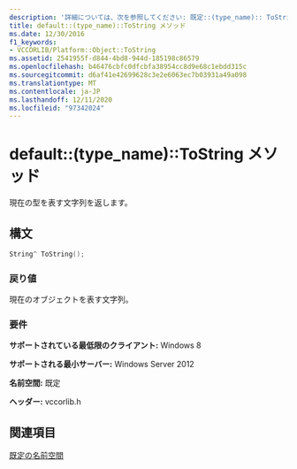 ```yaml
---
description: '詳細については、次を参照してください: 既定::(type_name):: ToString メソッド'
title: default::(type_name)::ToString メソッド
ms.date: 12/30/2016
f1_keywords:
- VCCORLIB/Platform::Object::ToString
ms.assetid: 2541955f-d844-4bd8-944d-185198c86579
ms.openlocfilehash: b46476cbfc0dfcbfa38954cc8d9e68c1ebdd315c
ms.sourcegitcommit: d6af41e42699628c3e2e6063ec7b03931a49a098
ms.translationtype: MT
ms.contentlocale: ja-JP
ms.lasthandoff: 12/11/2020
ms.locfileid: "97342024"
---
```

# <a name="defaulttype_nametostring-method"></a>default::(type_name)::ToString メソッド

現在の型を表す文字列を返します。

## <a name="syntax"></a>構文

```cpp
String^ ToString();
```

### <a name="return-value"></a>戻り値

現在のオブジェクトを表す文字列。

### <a name="requirements"></a>要件

**サポートされている最低限のクライアント:** Windows 8

**サポートされる最小サーバー:** Windows Server 2012

**名前空間:** 既定

**ヘッダー:** vccorlib.h

## <a name="see-also"></a>関連項目

[既定の名前空間](../cppcx/default-namespace.md)
